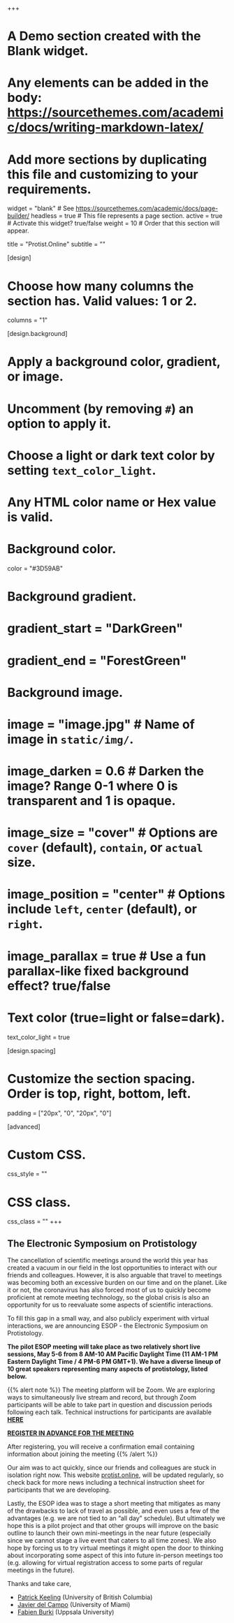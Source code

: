 +++
# A Demo section created with the Blank widget.
# Any elements can be added in the body: https://sourcethemes.com/academic/docs/writing-markdown-latex/
# Add more sections by duplicating this file and customizing to your requirements.

widget = "blank"  # See https://sourcethemes.com/academic/docs/page-builder/
headless = true  # This file represents a page section.
active = true  # Activate this widget? true/false
weight = 10  # Order that this section will appear.

title = "Protist.Online"
subtitle = ""

[design]
  # Choose how many columns the section has. Valid values: 1 or 2.
  columns = "1"

[design.background]
  # Apply a background color, gradient, or image.
  #   Uncomment (by removing `#`) an option to apply it.
  #   Choose a light or dark text color by setting `text_color_light`.
  #   Any HTML color name or Hex value is valid.

  # Background color.
   color = "#3D59AB"

  # Background gradient.
  # gradient_start = "DarkGreen"
  # gradient_end = "ForestGreen"

  # Background image.
  # image = "image.jpg"  # Name of image in `static/img/`.
  # image_darken = 0.6  # Darken the image? Range 0-1 where 0 is transparent and 1 is opaque.
  # image_size = "cover"  #  Options are `cover` (default), `contain`, or `actual` size.
  # image_position = "center"  # Options include `left`, `center` (default), or `right`.
  # image_parallax = true  # Use a fun parallax-like fixed background effect? true/false

  # Text color (true=light or false=dark).
  text_color_light = true

[design.spacing]
  # Customize the section spacing. Order is top, right, bottom, left.
  padding = ["20px", "0", "20px", "0"]

[advanced]
 # Custom CSS.
 css_style = ""

 # CSS class.
 css_class = ""
+++

## The Electronic Symposium on Protistology

The cancellation of scientific meetings around the world this year has created a vacuum in our field in the lost opportunities to interact with our friends and colleagues. However, it is also arguable that travel to meetings was becoming both an excessive burden on our time and on the planet. Like it or not, the coronavirus has also forced most of us to quickly become proficient at remote meeting technology, so the global crisis is also an opportunity for us to reevaluate some aspects of scientific interactions.

To fill this gap in a small way, and also publicly experiment with virtual interactions, we are announcing ESOP - the Electronic Symposium on Protistology.

**The pilot ESOP meeting will take place as two relatively short live sessions, May 5-6 from 8 AM-10 AM Pacific Daylight Time (11 AM-1 PM Eastern Daylight Time / 4 PM-6 PM GMT+1). We have a diverse lineup of 10 great speakers representing many aspects of protistology, listed below.**

{{% alert note %}}
The meeting platform will be Zoom. We are exploring ways to simultaneously live stream and record, but through Zoom participants will be able to take part in question and discussion periods following each talk. Technical instructions for participants are available **[HERE](http://protist.online/pages/instructions)**

**[REGISTER IN ADVANCE FOR THE MEETING](https://ubc.zoom.us/meeting/register/tJMtdOmgpzsiEtBznCt4N88M_pTQOdyvGtYh)**

After registering, you will receive a confirmation email containing information about joining the meeting
{{% /alert %}}

Our aim was to act quickly, since our friends and colleagues are stuck in isolation right now. This website [protist.online](protist.online), will be updated regularly, so check back for more news including a technical instruction sheet for participants that we are developing.   

Lastly, the ESOP idea was to stage a short meeting that mitigates as many of the drawbacks to lack of travel as possible, and even uses a few of the advantages (e.g. we are not tied to an “all day” schedule). But ultimately we hope this is a pilot project and that other groups will improve on the basic outline to launch their own mini-meetings in the near future (especially since we cannot stage a live event that caters to all time zones). We also hope by forcing us to try virtual meetings it might open the door to thinking about incorporating some aspect of this into future in-person meetings too (e.g. allowing for virtual registration access to some parts of regular meetings in the future).

Thanks and take care,

- [Patrick Keeling](http://protist.online/author/patrick-keeling/) (University of British Columbia)
- [Javier del Campo](http://protist.online/author/javier-del-campo/) (University of Miami)
- [Fabien Burki](http://protist.online/author/fabien-burki/) (Uppsala University)
